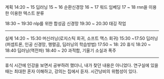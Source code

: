 계획
14:20 ~ 15 딥러닝
15 ~ 16 순환신경망
16 ~ 17 워드 임베딩
17 ~ 18 rnn을 이용한 이용한 텍스트 분류

18:30 ~ 19:30 nlp를 위한 합성곱 신경망
19:30 ~ 20:30 태깅 작업

---
실제
14:20 ~ 15:30 머신러닝(로지스틱 회귀, 소프트 맥스 회귀)
15:30 ~17:50  딥러닝(퍼셉트론, 인공 신경망, 행렬곱, 딥러닝의 학습방법)
17:50 ~ 18: 20 휴식
18:20 ~ 18:40 딥러닝(역전파)
18:40 ~ 20 과적합, 기울기 소실과 폭주

----

휴식 시간에 인강을 보면서 공부하려 했더니, 내가 찾던 내용은 아니었다.
연구실에 있을 때는 최대한 혼자 이해하고, 강의는 집에서 듣자. 
시간낭비의 위험성이 있다.
